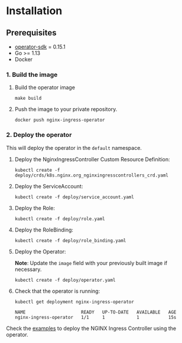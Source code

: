 # Installation

## Prerequisites
* [operator-sdk](https://github.com/operator-framework/operator-sdk/blob/v0.15.1/doc/user/install-operator-sdk.md) = 0.15.1
* Go >= 1.13
* Docker

### 1. Build the image

1. Build the operator image
    ```
    make build
    ```

1. Push the image to your private repository.
    ```
    docker push nginx-ingress-operator
    ```

### 2. Deploy the operator

This will deploy the operator in the `default` namespace.

1. Deploy the NginxIngressController Custom Resource Definition:
    ```
    kubectl create -f deploy/crds/k8s.nginx.org_nginxingresscontrollers_crd.yaml
    ```

1. Deploy the ServiceAccount:
    ```
    kubectl create -f deploy/service_account.yaml
    ```
   
1. Deploy the Role:
    ```
    kubectl create -f deploy/role.yaml
    ```

1. Deploy the RoleBinding:
    ```
    kubectl create -f deploy/role_binding.yaml
    ```

1. Deploy the Operator:

    **Note**: Update the `image` field with your previously built image if necessary.

    ```
    kubectl create -f deploy/operator.yaml
    ```

1. Check that the operator is running:
    ```
    kubectl get deployment nginx-ingress-operator
        
    NAME                     READY   UP-TO-DATE   AVAILABLE   AGE
    nginx-ingress-operator   1/1     1            1           15s
    ```    
   
Check the [examples](../examples) to deploy the NGINX Ingress Controller using the operator.
